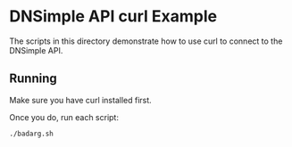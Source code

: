 # DNSimple API curl Example

The scripts in this directory demonstrate how to use curl to connect to the DNSimple API.

## Running

Make sure you have curl installed first.

Once you do, run each script:

`./badarg.sh`
